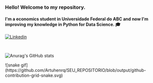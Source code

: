 ### Hello! Welcome to my repository.
#### I'm a economics student in Universidade Federal do ABC and now I'm improving my knowledge in Python for Data Science. 🎓
[![Linkedin](https://img.shields.io/badge/LinkedIn-0077B5?style=for-the-badge&logo=linkedin&logoColor=white)](https://www.linkedin.com/in/arturhrc/)
<div><br/>
  
![Anurag's GitHub stats](https://github-readme-stats.vercel.app/api?username=arturhenrq&show_icons=true&theme=onedark)

</div>
![snake gif](https://github.com/Artuhenrq/SEU_REPOSITORIO/blob/output/github-contribution-grid-snake.svg)
